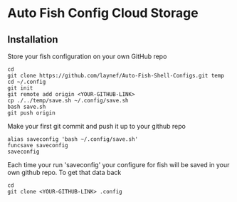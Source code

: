 # Auto Fish Config Cloud Storage

## Installation

Store your fish configuration on your own GitHub repo

```
cd
git clone https://github.com/laynef/Auto-Fish-Shell-Configs.git temp
cd ~/.config
git init
git remote add origin <YOUR-GITHUB-LINK>
cp ./../temp/save.sh ~/.config/save.sh
bash save.sh
git push origin 
```

Make your first git commit and push it up to your github repo

```
alias saveconfig 'bash ~/.config/save.sh'
funcsave saveconfig
saveconfig
```

Each time your run 'saveconfig' your configure for fish will be saved
in your own github repo. To get that data back

```
cd
git clone <YOUR-GITHUB-LINK> .config
```